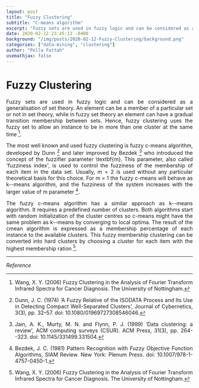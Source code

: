 ```yaml
---
layout: post
title: "Fuzzy Clustering"
subtitle: "C-means algorithm"
excerpt: "Fuzzy sets are used in fuzzy logic and can be considered as a generalisation of set theory. An element can be a member of a particular set or not in set theory"
date: 2020-02-12 23:45:13 -0400
background: "/img/posts/2020-02-12-Fuzzy-Clustering/background.png"
categories: ["data-mining", "clustering"]
author: "Polla Fattah"
usemathjax: false
---
```

<style>body p{text-align: justify}</style>


# Fuzzy Clustering

Fuzzy sets are used in fuzzy logic and can be considered as a generalisation of set theory. An element can be a member of a particular set or not in set theory, while in fuzzy set theory an element can have a gradual transition membership between sets. Hence, fuzzy clustering uses the fuzzy set to allow an instance to be in more than one cluster at the same time [^1].

The most well known and used fuzzy clustering is fuzzy c-means algorithm, developed by Dunn [^3] and later improved by Bezdek [^2] who introduced the concept of the fuzzifier parameter \textbf{m}. This parameter, also called 'fuzziness index', is used to control the fuzziness of the membership of each item in the data set. Usually, m = 2 is used without any particular theoretical basis for this choice. For m = 1 the fuzzy c-means will behave as k--means algorithm, and the fuzziness of the system increases with the larger value of m parameter [^4].

The fuzzy c-means algorithm has a similar approach as k--means algorithm. It requires a predefined number of clusters. Both algorithms start with random initialization of the cluster centres so c-means might have the same problem as k--means by converging to local optima. The result of the cmean algorithm is expressed as a membership percentage of each instance to the available clusters. This fuzzy membership clustering can be converted into hard clusters by choosing a cluster for each item with the highest membership ration [^1].

---

_Reference_

[^1]: Wang, X. Y. (2006) Fuzzy Clustering in the Analysis of Fourier Transform Infrared Spectra for Cancer Diagnosis. The University of Nottingham.
[^2]: Jain, A. K., Murty, M. N. and Flynn, P. J. (1999) ‘Data clustering: a review’, ACM computing surveys (CSUR). ACM Press, 31(3), pp. 264--323. doi: 10.1145/331499.331504.
[^3]: Dunn, J. C. (1974) ‘A Fuzzy Relative of the ISODATA Process and Its Use in Detecting Compact Well-Separated Clusters’, Journal of Cybernetics, 3(3), pp. 32–57. doi: 10.1080/01969727308546046.
[^4]: Bezdek, J. C. (1981) Pattern Recognition with Fuzzy Objective Function Algorithms, SIAM Review. New York: Plenum Press. doi: 10.1007/978-1-4757-0450-1.
